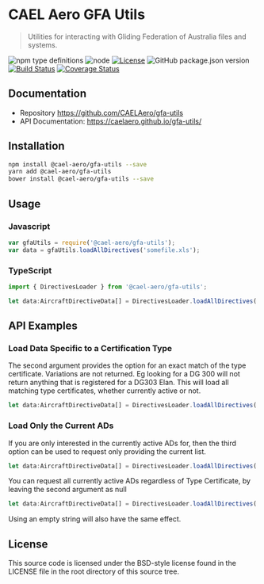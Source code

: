 
# CAEL Aero GFA Utils

> Utilities for interacting with Gliding Federation of Australia files and systems. 

![npm type definitions](https://img.shields.io/npm/types/@cael-aero/gfa-utils)
![node](https://img.shields.io/node/v/@cael-aero/gfa-utils)
[![License](https://img.shields.io/badge/License-BSD%203--Clause-blue.svg)](https://opensource.org/licenses/BSD-3-Clause)
![GitHub package.json version](https://img.shields.io/github/package-json/v/CAELAero/gfa-utils)
[![Build Status](https://travis-ci.com/CAELAero/gfa-utils.svg?branch=master)](https://travis-ci.com/CAELAero/gfa-utils)
[![Coverage Status](https://coveralls.io/repos/github/CAELAero/gfa-utils/badge.svg)](https://coveralls.io/github/CAELAero/gfa-utils)

## Documentation

* Repository https://github.com/CAELAero/gfa-utils
* API Documentation: https://caelaero.github.io/gfa-utils/
 
## Installation

```sh
npm install @cael-aero/gfa-utils --save
yarn add @cael-aero/gfa-utils
bower install @cael-aero/gfa-utils --save
```                                      

## Usage
### Javascript
```javascript
var gfaUtils = require('@cael-aero/gfa-utils');
var data = gfaUtils.loadAllDirectives('somefile.xls');
```

### TypeScript
```typescript
import { DirectivesLoader } from '@cael-aero/gfa-utils';

let data:AircraftDirectiveData[] = DirectivesLoader.loadAllDirectives('somefile.xls');
```

## API Examples

### Load Data Specific to a Certification Type

The second argument provides the option for an exact match of the type certificate.
Variations are not returned. Eg looking for a DG 300 will not return anything that
is registered for a DG303 Elan. This will load all matching type certificates, whether
currently active or not.
 
```typescript
let data:AircraftDirectiveData[] = DirectivesLoader.loadAllDirectives('somefile.xls', "Standard Cirrus");
```

### Load Only the Current ADs

If you are only interested in the currently active ADs for, then the third option can
be used to request only providing the current list. 

```typescript
let data:AircraftDirectiveData[] = DirectivesLoader.loadAllDirectives('somefile.xls', "Standard Cirrus", true);
```

You can request all currently active ADs regardless of Type Certificate, by leaving the
second argument as null  

```typescript
let data:AircraftDirectiveData[] = DirectivesLoader.loadAllDirectives('somefile.xls', null, true);
```

Using an empty string will also have the same effect.

## License
This source code is licensed under the BSD-style license found in the
LICENSE file in the root directory of this source tree. 
